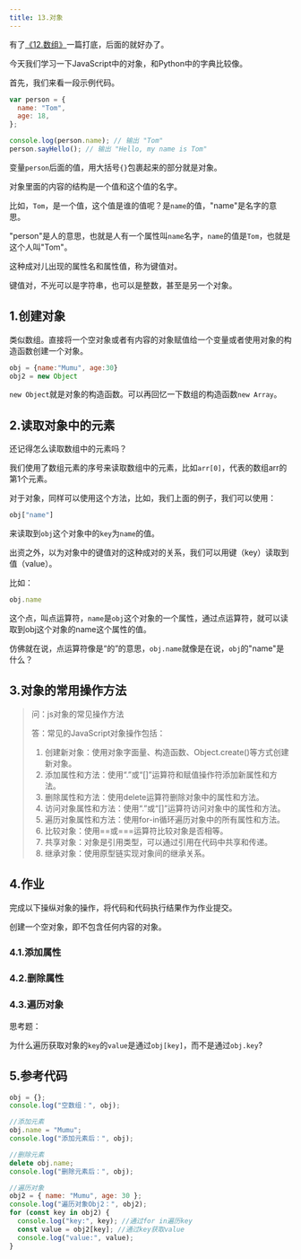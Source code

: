 ```yaml
---
title: 13.对象
---
```


有了[《12.数组》](./p1-12-array.md)一篇打底，后面的就好办了。

今天我们学习一下JavaScript中的对象，和Python中的字典比较像。

首先，我们来看一段示例代码。

```js
var person = {
  name: "Tom",
  age: 18,
};

console.log(person.name); // 输出 "Tom"
person.sayHello(); // 输出 "Hello, my name is Tom"
```

变量`person`后面的值，用大括号`{}`包裹起来的部分就是对象。

对象里面的内容的结构是一个值和这个值的名字。

比如，`Tom`，是一个值，这个值是谁的值呢？是`name`的值，"name"是名字的意思。

"person"是人的意思，也就是人有一个属性叫`name`名字，`name`的值是`Tom`，也就是这个人叫"Tom"。

这种成对儿出现的属性名和属性值，称为键值对。

键值对，不光可以是字符串，也可以是整数，甚至是另一个对象。

## 1.创建对象

类似数组。直接将一个空对象或者有内容的对象赋值给一个变量或者使用对象的构造函数创建一个对象。

```js
obj = {name:"Mumu", age:30}
obj2 = new Object
```

`new Object`就是对象的构造函数。可以再回忆一下数组的构造函数`new Array`。

## 2.读取对象中的元素

还记得怎么读取数组中的元素吗？

我们使用了数组元素的序号来读取数组中的元素，比如`arr[0]`，代表的数组arr的第1个元素。

对于对象，同样可以使用这个方法，比如，我们上面的例子，我们可以使用：

```js
obj["name"]
```

来读取到`obj`这个对象中的`key`为`name`的值。

出资之外，以为对象中的键值对的这种成对的关系，我们可以用键（key）读取到值（value）。

比如：

```js
obj.name
```

这个点，叫点运算符，`name`是`obj`这个对象的一个属性，通过点运算符，就可以读取到obj这个对象的name这个属性的值。

仿佛就在说，点运算符像是“的”的意思，`obj.name`就像是在说，`obj`的"name"是什么？

## 3.对象的常用操作方法

> 问：js对象的常见操作方法
>
> 答：常见的JavaScript对象操作包括：
>
> 1. 创建新对象：使用对象字面量、构造函数、Object.create()等方式创建新对象。
> 2. 添加属性和方法：使用“.”或“[]”运算符和赋值操作符添加新属性和方法。
> 3. 删除属性和方法：使用delete运算符删除对象中的属性和方法。
> 4. 访问对象属性和方法：使用“.”或“[]”运算符访问对象中的属性和方法。
> 5. 遍历对象属性和方法：使用for-in循环遍历对象中的所有属性和方法。
> 6. 比较对象：使用==或===运算符比较对象是否相等。
> 7. 共享对象：对象是引用类型，可以通过引用在代码中共享和传递。
> 8. 继承对象：使用原型链实现对象间的继承关系。

## 4.作业

完成以下操纵对象的操作，将代码和代码执行结果作为作业提交。

创建一个空对象，即不包含任何内容的对象。

### 4.1.添加属性

### 4.2.删除属性

### 4.3.遍历对象

思考题：

为什么遍历获取对象的`key`的`value`是通过`obj[key]`，而不是通过`obj.key`?



## 5.参考代码

```js
obj = {};
console.log("空数组：", obj);

//添加元素
obj.name = "Mumu";
console.log("添加元素后：", obj);

//删除元素
delete obj.name;
console.log("删除元素后：", obj);

//遍历对象
obj2 = { name: "Mumu", age: 30 };
console.log("遍历对象Obj2：", obj2);
for (const key in obj2) {
  console.log("key:", key); //通过for in遍历key
  const value = obj2[key]; //通过key获取value
  console.log("value:", value);
}
```

